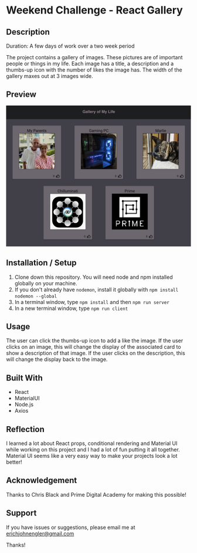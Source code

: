 # Weekend Challenge - React Gallery

## Description

Duration: A few days of work over a two week period

The project contains a gallery of images. These pictures are of important people or things in my life. Each image has a title, a description and a thumbs-up icon with the number of likes the image has. The width of the gallery maxes out at 3 images wide.

## Preview

![preview](./public/images/preview.png)

## Installation / Setup

1. Clone down this repository. You will need node and npm installed globally on your machine.
2. If you don't already have `nodemon`, install it globally with `npm install nodemon --global`
3. In a terminal window, type `npm install` and then `npm run server`
4. In a new terminal window, type `npm run client`

## Usage

The user can click the thumbs-up icon to add a like the image. If the user clicks on an image, this will change the display of the associated card to show a description of that image. If the user clicks on the description, this will change the display back to the image.

## Built With

- React
- MaterialUI
- Node.js
- Axios

## Reflection

I learned a lot about React props, conditional rendering and Material UI while working on this project and I had a lot of fun putting it all together. Material UI seems like a very easy way to make your projects look a lot better! 

## Acknowledgement

Thanks to Chris Black and Prime Digital Academy for making this possible!

## Support

If you have issues or suggestions, please email me at erichjohnengler@gmail.com

Thanks!